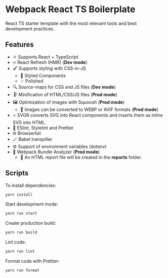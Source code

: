 # Webpack React TS Boilerplate

React TS starter template with the most relevant tools and best development practices.

## Features

- ⚛️ Supports React + TypeScript
- 🔥 React Refresh (HMR) (**Dev mode**)
- 🖌️ Supports styling with CSS-in-JS
  - 💅 Styled Components
  - ✨ Polished
- 🔍 Source-maps for CSS and JS files (**Dev mode**)
- 🗜️ Minification of HTML/CSS/JS files (**Prod mode**)
- 🖼 Optimization of images with Squoosh (**Prod mode**)
  - 🔁 Images can be converted to WEBP or AVIF formats (**Prod mode**)
- ⭐ SVGR converts SVG into React components and inserts them as inline SVG into HTML.
- 🧰 ESlint, Stylelint and Prettier
- 🌐 Browserlist
- 🪄 Babel transpiller
- ⚙️ Support of environment variables (dotenv)
- 🔬 Webpack Bundle Analyzer (**Prod mode**)
  - 📃 An HTML report file will be created in the **reports** folder.

## Scripts

To install dependencies:

```sh
yarn install
```

Start development mode:

```sh
yarn run start
```

Create production build:

```sh
yarn run build
```

Lint code:

```sh
yarn run lint
```

Format code with Prettier:

```sh
yarn run format
```
